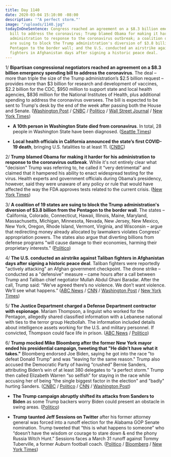 ```yaml
---
title: Day 1140
date: 2020-03-04 15:10:00 -08:00
description: '"A perfect storm."'
image: "/uploads/1140.jpg"
todayInOneSentence: Congress reached an agreement on a $8.3 billion emergency spending
  bill to address the coronavirus; Trump blamed Obama for making it harder for his
  administration to response to the coronavirus outbreak; a coalition of 19 states
  are suing to block the Trump administration's diversion of $3.8 billion from the
  Pentagon to the border wall; and the U.S. conducted an airstrike against Taliban
  fighters in Afghanistan days after signing a historic peace deal.
---
```


1/ **Bipartisan congressional negotiators reached an agreement on a $8.3 billion emergency spending bill to address the coronavirus**. The deal – more than triple the size of the Trump administration’s $2.5 billion request – provides more than $3 billion for research and development of vaccines, $2.2 billion for the CDC, $950 million to support state and local health agencies, $836 million for the National Institutes of Health, plus additional spending to address the coronavirus oversees. The bill is expected to be sent to Trump's desk by the end of the week after passing both the House and Senate. ([Washington Post](https://www.washingtonpost.com/us-policy/2020/03/04/congress-coronavirus-emergency-spending/) / [CNBC](https://www.cnbc.com/2020/03/04/lawmakers-strike-deal-on-more-than-7-billion-in-emergency-coronavirus-funding.html) / [Politico](https://www.politico.com/news/2020/03/04/house-coronavirus-funding-121065) / [Wall Street Journal](https://www.wsj.com/articles/congress-reaches-8-billion-deal-to-combat-coronavirus-11583343193) / [New York Times](https://www.nytimes.com/2020/03/04/us/politics/coronavirus-emergency-aid-congress.html))

* **A 10th person in Washington State died from coronavirus**. In total, 28 people in Washington State have been diagnosed. ([Seattle Times](https://www.seattletimes.com/seattle-news/health/coronavirus-daily-update-march-4-what-we-know-so-far-about-covid-19-in-the-seattle-area-washington-state-and-the-nation/))

* **Local health officials in California announced the state’s first COVID-19 death**, bringing U.S. fatalities to at least 11. ([CNBC](https://www.cnbc.com/2020/03/04/california-confirms-first-coronavirus-death-bringing-us-fatalities-to-at-least-11.html))

2/ **Trump blamed Obama for making it harder for his administration to response to the coronavirus outbreak**.  While it's not entirely clear what "decision" Trump was referring to, he called it “very detrimental” and claimed that it hampered his ability to enact widespread testing for the virus. Health experts and government officials during Obama’s presidency, however, said they were unaware of any policy or rule that would have affected the way the FDA approves tests related to the current crisis. ([New York Times](https://www.nytimes.com/2020/03/04/us/politics/coronavirus-trump-obama.html))

3/ **A coalition of 19 states are suing to block the Trump administration's diversion of $3.8 billion from the Pentagon to the border wall**. The states – California, Colorado, Connecticut, Hawaii, Illinois, Maine, Maryland, Massachusetts, Michigan, Minnesota, Nevada, New Jersey, New Mexico, New York, Oregon, Rhode Island, Vermont, Virginia, and Wisconsin – argue that redirecting money already allocated by lawmakers violates Congress' appropriation powers. The states also argue that diverting billions from defense programs "will cause damage to their economies, harming their proprietary interests." ([Politico](https://www.politico.com/news/2020/03/03/states-sue-trump-administration-border-wall-119806))

4/ **The U.S. conducted an airstrike against Taliban fighters in Afghanistan days after signing a historic peace deal**. Taliban fighters were reportedly "actively attacking" an Afghan government checkpoint. The drone strike – conducted as a "defensive" measure – came hours after a call between Trump and Taliban chief negotiator Mullah Abdul Ghani Baradar. After the call, Trump said: “We’ve agreed there’s no violence. We don’t want violence. We’ll see what happens.” ([ABC News](https://abcnews.go.com/ABCNews/us-forces-conduct-airstrike-taliban-soldiers-days-agreement/story?id=69383035) / [CNN](https://www.cnn.com/2020/03/04/politics/taliban-airstrikes-afghanistan-us/index.html) / [Washington Post](https://www.washingtonpost.com/world/asia_pacific/us-targets-taliban-with-airstrike-days-after-peace-deal/2020/03/04/6cfa775e-5e0a-11ea-ac50-18701e14e06d_story.html) / [New York Times](https://www.nytimes.com/2020/03/04/world/asia/afghanistan-taliban-violence.html))

5/ **The Justice Department charged a Defense Department contractor with espionage**. Mariam Thompson, a linguist who worked for the Pentagon, allegedly shared classified information with a Lebanese national with ties to the terror group Hezbollah. The information included details about intelligence assets working for the U.S. and military personnel. If convicted, Thompson could face life in prison. ([ABC News](https://abcnews.go.com/Politics/pentagon-linguist-faces-espionage-charges-allegedly-sharing-secrets/story?id=69391955) / [Politico](https://www.politico.com/news/2020/03/04/defense-contractor-charged-military-secrets-121251))

6/ **Trump mocked Mike Bloomberg after the former New York mayor ended his presidential campaign, tweeting that "He didn’t have what it takes."** Bloomberg endorsed Joe Biden, saying he got into the race "to defeat Donald Trump" and was "leaving for the same reason." Trump also accused the Democratic Party of having “crushed” Bernie Sanders, attributing Biden’s win of at least 380 delegates to “a perfect storm.” Trump then called Elizabeth Warren “so selfish” for staying in the race while accusing her of being “the single biggest factor in the election" and "badly" hurting Sanders. ([CNBC](https://www.cnbc.com/2020/03/04/trump-mocks-bloomberg-after-exit-from-the-2020-presidential-race.html) / [Politico](https://www.politico.com/news/2020/03/04/trump-weighs-in-on-bidens-super-tuesday-victory-120821) / [CNN](https://www.cnn.com/2020/03/04/politics/michael-bloomberg-dropping-out/) / [Washington Post](https://www.washingtonpost.com/politics/mike-bloomberg-drops-out-of-presidential-race/2020/03/04/62eaa54a-5743-11ea-9000-f3cffee23036_story.html))

* **The Trump campaign abruptly shifted its attacks from Sanders to Biden** as some Trump backers worry Biden could present an obstacle in swing areas. ([Politico](https://www.politico.com/news/2020/03/04/republicans-biden-super-tuesday-120697))

* **Trump taunted Jeff Sessions on Twitter** after his former attorney general was forced into a runoff election for the Alabama GOP Senate nomination. Trump tweeted that “this is what happens to someone” who “doesn’t have the wisdom or courage to stare down & end the phony Russia Witch Hunt.”  Sessions faces a March 31 runoff against Tommy Tuberville, a former Auburn football coach.  ([Politico](https://www.politico.com/news/2020/03/03/jeff-sessions-alabama-senate-runoff-120485) / [Bloomberg](https://www.bloomberg.com/news/articles/2020-03-04/trump-takes-swipe-at-sessions-ahead-of-alabama-senate-runoff) / [New York Times](https://www.nytimes.com/2020/03/03/us/politics/alabama-senate-jeff-sessions.html))